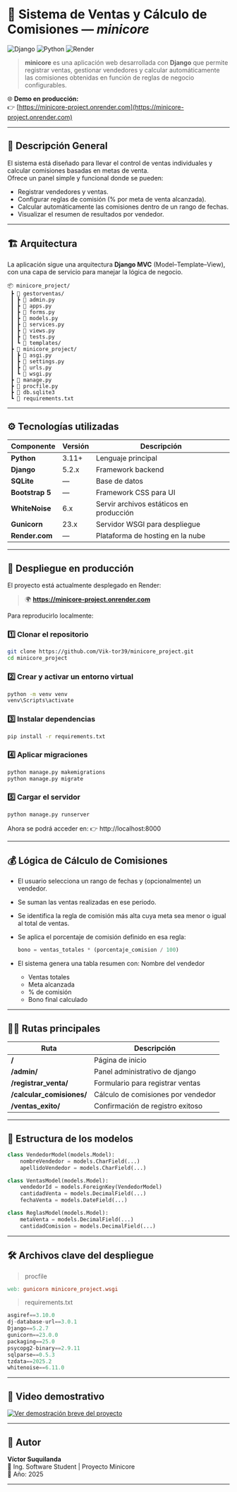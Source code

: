 # 🧮 Sistema de Ventas y Cálculo de Comisiones — *minicore*

![Django](https://img.shields.io/badge/Django-5.2.x-092E20?style=flat&logo=django&logoColor=white)
![Python](https://img.shields.io/badge/Python-3.11+-blue?style=flat&logo=python)
![Render](https://img.shields.io/badge/Deployed%20on-Render-46E3B7?style=flat&logo=render)

> **minicore** es una aplicación web desarrollada con **Django** que permite registrar ventas, gestionar vendedores y calcular automáticamente las comisiones obtenidas en función de reglas de negocio configurables.

🌐 **Demo en producción:**  
👉 [https://minicore-project.onrender.com](https://minicore-project.onrender.com)

---

## 🧠 Descripción General

El sistema está diseñado para llevar el control de ventas individuales y calcular comisiones basadas en metas de venta.  
Ofrece un panel simple y funcional donde se pueden:

- Registrar vendedores y ventas.
- Configurar reglas de comisión (% por meta de venta alcanzada).
- Calcular automáticamente las comisiones dentro de un rango de fechas.
- Visualizar el resumen de resultados por vendedor.

---

## 🏗️ Arquitectura

La aplicación sigue una arquitectura **Django MVC** (Model–Template–View), con una capa de servicio para manejar la lógica de negocio.

```
📦 minicore_project/
 ┣ 📂 gestorventas/
 ┃ ┣ 📜 admin.py 
 ┃ ┣ 📜 apps.py
 ┃ ┣ 📜 forms.py
 ┃ ┣ 📜 models.py
 ┃ ┣ 📜 services.py
 ┃ ┣ 📜 views.py
 ┃ ┣ 📜 tests.py
 ┃ ┗ 📂 templates/
 ┣ 📂 minicore_project/
 ┃ ┣ 📜 asgi.py
 ┃ ┣ 📜 settings.py
 ┃ ┣ 📜 urls.py
 ┃ ┗ 📜 wsgi.py
 ┣ 📜 manage.py
 ┣ 📜 procfile.py
 ┣ 📜 db.sqlite3
 ┗ 📜 requirements.txt
```

---

## ⚙️ Tecnologías utilizadas

| Componente | Versión | Descripción |
|-------------|----------|-------------|
| **Python** | 3.11+ | Lenguaje principal |
| **Django** | 5.2.x | Framework backend |
| **SQLite** | — | Base de datos |
| **Bootstrap 5** | — | Framework CSS para UI |
| **WhiteNoise** | 6.x | Servir archivos estáticos en producción |
| **Gunicorn** | 23.x | Servidor WSGI para despliegue |
| **Render.com** | — | Plataforma de hosting en la nube |

---

## 🚀 Despliegue en producción

El proyecto está actualmente desplegado en Render:
> 🌍 **https://minicore-project.onrender.com**

Para reproducirlo localmente:

### 1️⃣ Clonar el repositorio
```bash
git clone https://github.com/Vik-tor39/minicore_project.git
cd minicore_project
```
### 2️⃣ Crear y activar un entorno virtual
```bash
python -m venv venv
venv\Scripts\activate
```
### 3️⃣ Instalar dependencias
```bash
pip install -r requirements.txt
```
### 4️⃣ Aplicar migraciones
```bash
python manage.py makemigrations
python manage.py migrate
```
### 5️⃣ Cargar el servidor
```bash
python manage.py runserver
```
Ahora se podrá acceder en:
👉 http://localhost:8000

---

## 💰 Lógica de Cálculo de Comisiones
- El usuario selecciona un rango de fechas y (opcionalmente) un vendedor.
- Se suman las ventas realizadas en ese periodo.
- Se identifica la regla de comisión más alta cuya meta sea menor o igual al total de ventas.
- Se aplica el porcentaje de comisión definido en esa regla:
   
    ```python
    bono = ventas_totales * (porcentaje_comision / 100)
    ```
- El sistema genera una tabla resumen con: Nombre del vendedor
    - Ventas totales
    - Meta alcanzada
    - % de comisión
    - Bono final calculado

--- 

## 🧑‍💻 Rutas principales

| Ruta | Descripción |
|-------------|-------------|
| **/** | Página de inicio |
| **/admin/** | Panel administrativo de django |
| **/registrar_venta/** | Formulario para registrar ventas |
| **/calcular_comisiones/** | Cálculo de comisiones por vendedor |
| **/ventas_exito/** | Confirmación de registro exitoso |

---

## 🧱 Estructura de los modelos
```python
class VendedorModel(models.Model):
    nombreVendedor = models.CharField(...)
    apellidoVendedor = models.CharField(...)

class VentasModel(models.Model):
    vendedorId = models.ForeignKey(VendedorModel)
    cantidadVenta = models.DecimalField(...)
    fechaVenta = models.DateField(...)

class ReglasModel(models.Model):
    metaVenta = models.DecimalField(...)
    cantidadComision = models.DecimalField(...) 
```

---

## 🛠️ Archivos clave del despliegue
> procfile
```makefile
web: gunicorn minicore_project.wsgi
```
> requirements.txt
```php
asgiref==3.10.0
dj-database-url==3.0.1
Django==5.2.7
gunicorn==23.0.0
packaging==25.0
psycopg2-binary==2.9.11
sqlparse==0.5.3
tzdata==2025.2
whitenoise==6.11.0
```

---

## 🎥 Video demostrativo
[![Ver demostración breve del proyecto](https://img.youtube.com/vi/GJ4i0VVl1cw/hqdefault.jpg)](https://www.youtube.com/watch?v=GJ4i0VVl1cw)

---

## 👤 Autor

**Víctor Suquilanda**  
📧 Ing. Software Student | Proyecto Minicore  
📅 Año: 2025    

---